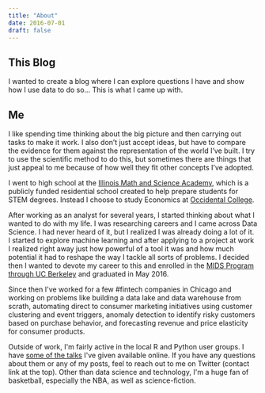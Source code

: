 ```yaml
---
title: "About"
date: 2016-07-01
draft: false
---
```


## This Blog

I wanted to create a blog where I can explore questions I have and show
how I use data to do so… This is what I came up with.

## Me

I like spending time thinking about the big
picture and then carrying out tasks to make it work. I also don’t 
just accept ideas, but have to compare the evidence for them
against the representation of the world I’ve built. I try to use the
scientific method to do this, but sometimes there are things that just
appeal to me because of how well they fit other concepts I’ve adopted.

I went to high school at the [Illinois Math and Science
Academy](https://www.imsa.edu/), which is a publicly funded residential
school created to help prepare students for STEM degrees. Instead I
choose to study Economics at [Occidental College](http://www.oxy.edu/).

After working as an analyst for several years, I started thinking about what I
wanted to do with my life. I was researching careers and I came across
Data Science. I had never heard of it, but I realized I was already
doing a lot of it. I started to explore machine learning and after
applying to a project at work I realized right away just how powerful of
a tool it was and how much potential it had to reshape the way I tackle
all sorts of problems. I decided then I wanted to devote my career to
this and enrolled in the [MIDS Program through UC
Berkeley](https://datascience.berkeley.edu) and graduated in May 2016.

Since then I've worked for a few #fintech companies in Chicago and working 
on problems like building a data lake and data warehouse from scrath, 
automating direct to consumer marketing initiatives using customer clustering and
event triggers, anomaly detection to identify risky customers based on purchase 
behavior, and forecasting revenue and price elasticity for consumer products.

Outside of work, I'm fairly active in the local R and Python user groups. I have
[some of the talks](https://raybuhr.github.io/talks/) I've given available online.
If you have any questions about them or any of my posts, feel to reach out to me on
Twitter (contact link at the top). Other than data science and technology, 
I'm a huge fan of basketball, especially the NBA, as well as science-fiction.

